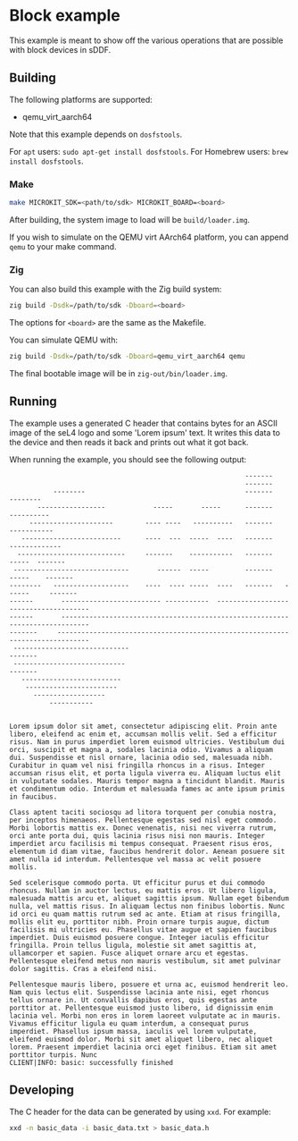 <!--
   Copyright 2022, UNSW
   SPDX-License-Identifier: CC-BY-SA-4.0
-->
# Block example

This example is meant to show off the various operations that are possible
with block devices in sDDF.

## Building

The following platforms are supported:
* qemu_virt_aarch64

Note that this example depends on `dosfstools`.

For `apt` users: `sudo apt-get install dosfstools`.
For Homebrew users: `brew install dosfstools`.

### Make

```sh
make MICROKIT_SDK=<path/to/sdk> MICROKIT_BOARD=<board>
```

After building, the system image to load will be `build/loader.img`.

If you wish to simulate on the QEMU virt AArch64 platform, you can append `qemu` to your make command.

### Zig

You can also build this example with the Zig build system:
```sh
zig build -Dsdk=/path/to/sdk -Dboard=<board>
```

The options for `<board>` are the same as the Makefile.

You can simulate QEMU with:
```sh
zig build -Dsdk=/path/to/sdk -Dboard=qemu_virt_aarch64 qemu
```

The final bootable image will be in `zig-out/bin/loader.img`.

## Running

The example uses a generated C header that contains bytes for an ASCII
image of the seL4 logo and some 'Lorem ipsum' text. It writes this data
to the device and then reads it back and prints out what it got back.

When running the example, you should see the following output:
```
                                                           -------
                                                           -------
           --------                                        -------             --------
       -----------------            -----       -----      -------           ----------
     ---------------------        ---- ----   ----------   -------          -----------
   -------------------------      ----  ---  -----  ----   -------        -------------
  ---------------------------     -------    -----------   -------       -----  -------
 -----------------------------       ------  -----         -------     -----    -------
--------   -------------------    ----  ---- -----  ----   -------   ------     -------
------       ------------------------- -----------  --------------------------------------
------       -----------------------------------------------------------------------------
-------     ------------------------------------------------------------------------------
 -----------------------------                                                  -------
 ----------------------------                                                   -------
   -------------------------
    -----------------------
      ------------------
          -----------


Lorem ipsum dolor sit amet, consectetur adipiscing elit. Proin ante libero, eleifend ac enim et, accumsan mollis velit. Sed a efficitur risus. Nam in purus imperdiet lorem euismod ultricies. Vestibulum dui orci, suscipit et magna a, sodales lacinia odio. Vivamus a aliquam dui. Suspendisse et nisl ornare, lacinia odio sed, malesuada nibh. Curabitur in quam vel nisi fringilla rhoncus in a risus. Integer accumsan risus elit, et porta ligula viverra eu. Aliquam luctus elit in vulputate sodales. Mauris tempor magna a tincidunt blandit. Mauris et condimentum odio. Interdum et malesuada fames ac ante ipsum primis in faucibus.

Class aptent taciti sociosqu ad litora torquent per conubia nostra, per inceptos himenaeos. Pellentesque egestas sed nisl eget commodo. Morbi lobortis mattis ex. Donec venenatis, nisi nec viverra rutrum, orci ante porta dui, quis lacinia risus nisi non mauris. Integer imperdiet arcu facilisis mi tempus consequat. Praesent risus eros, elementum id diam vitae, faucibus hendrerit dolor. Aenean posuere sit amet nulla id interdum. Pellentesque vel massa ac velit posuere mollis.

Sed scelerisque commodo porta. Ut efficitur purus et dui commodo rhoncus. Nullam in auctor lectus, eu mattis eros. Ut libero ligula, malesuada mattis arcu et, aliquet sagittis ipsum. Nullam eget bibendum nulla, vel mattis risus. In aliquam lectus non finibus lobortis. Nunc id orci eu quam mattis rutrum sed ac ante. Etiam at risus fringilla, mollis elit eu, porttitor nibh. Proin ornare turpis augue, dictum facilisis mi ultricies eu. Phasellus vitae augue et sapien faucibus imperdiet. Duis euismod posuere congue. Integer iaculis efficitur fringilla. Proin tellus ligula, molestie sit amet sagittis at, ullamcorper et sapien. Fusce aliquet ornare arcu et egestas. Pellentesque eleifend metus non mauris vestibulum, sit amet pulvinar dolor sagittis. Cras a eleifend nisi.

Pellentesque mauris libero, posuere et urna ac, euismod hendrerit leo. Nam quis lectus elit. Suspendisse lacinia ante nisi, eget rhoncus tellus ornare in. Ut convallis dapibus eros, quis egestas ante porttitor at. Pellentesque euismod justo libero, id dignissim enim lacinia vel. Morbi non eros in lorem laoreet vulputate ac in mauris. Vivamus efficitur ligula eu quam interdum, a consequat purus imperdiet. Phasellus ipsum massa, iaculis vel lorem vulputate, eleifend euismod dolor. Morbi sit amet aliquet libero, nec aliquet lorem. Praesent imperdiet lacinia orci eget finibus. Etiam sit amet porttitor turpis. Nunc
CLIENT|INFO: basic: successfully finished
```

## Developing

The C header for the data can be generated by using `xxd`. For example:
```sh
xxd -n basic_data -i basic_data.txt > basic_data.h
```
